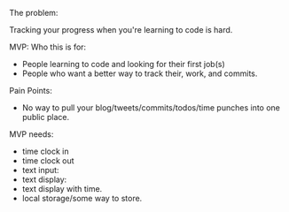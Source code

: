 The problem:

Tracking your progress when you're learning to code is hard.

MVP:
Who this is for:
- People learning to code and looking for their first job(s)
- People who want a better way to track their, work, and commits.

Pain Points:
- No way to pull your blog/tweets/commits/todos/time punches into one public place.

MVP needs:
- time clock in
- time clock out
- text input:
- text display:
- text display with time.
- local storage/some way to store.

